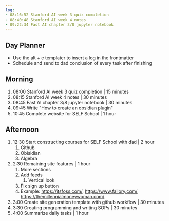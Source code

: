 ```yaml
---
log: 
- 08:16:52 Stanford AI week 3 quiz completion
- 08:40:48 Stanford AI week 4 notes
- 09:22:34 Fast AI chapter 3/8 jupyter notebook
---
```


## Day Planner
- Use the alt + e templater to insert a log in the frontmatter
- Schedule and send to dad conclusion of every task after finishing

## Morning
1. 08:00 Stanford AI week 3 quiz completion | 15 minutes
2. 08:15 Stanford AI week 4 notes | 30 minutes
3. 08:45 Fast AI chapter 3/8 jupyter notebook | 30 minutes
4. 09:45 Write "How to create an obsidian plugin"
5. 10:45 Complete website for SELF School | 1 hour

## Afternoon
1. 12:30 Start constructing courses for SELF School with dad | 2 hour
	1. Github
	2. Obisidian
	3. Algebra
2. 2:30 Remaining site features | 1 hour
	1. More sections
	2. Add feeds
		1. Vertical look
	3. Fix sign up button
	4. Example: https://itsfoss.com/, https://www.failory.com/, https://themillennialmoneywoman.com/
3. 3:00 Create site generation template with github workflow | 30 minutes
4. 3:30 Creating programming and writing SOPs | 30 minutes
5. 4:00 Summarize daily tasks | 1 hour
